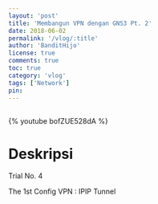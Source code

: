 ```yaml
---
layout: 'post'
title: 'Membangun VPN dengan GNS3 Pt. 2'
date: 2018-06-02
permalink: '/vlog/:title'
author: 'BanditHijo'
license: true
comments: true
toc: true
category: 'vlog'
tags: ['Network']
pin:
---
```


<div style="margin-top:30px;"></div>

{% youtube bofZUE528dA %}

# Deskripsi

Trial No. 4

The 1st Config VPN : IPIP Tunnel

